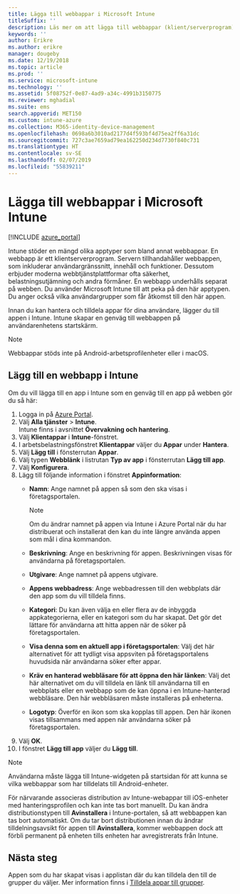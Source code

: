 ```yaml
---
title: Lägga till webbappar i Microsoft Intune
titleSuffix: ''
description: Läs mer om att lägga till webbappar (klient/serverprogram) i Microsoft Intune.
keywords: ''
author: Erikre
ms.author: erikre
manager: dougeby
ms.date: 12/19/2018
ms.topic: article
ms.prod: ''
ms.service: microsoft-intune
ms.technology: ''
ms.assetid: 5f08752f-0e87-4ad9-a34c-4991b3150775
ms.reviewer: mghadial
ms.suite: ems
search.appverid: MET150
ms.custom: intune-azure
ms.collection: M365-identity-device-management
ms.openlocfilehash: 0698a6b3010ad2177d4f593bf4d75ea2ff6a31dc
ms.sourcegitcommit: 727c3ae7659ad79ea162250d234d7730f840c731
ms.translationtype: HT
ms.contentlocale: sv-SE
ms.lasthandoff: 02/07/2019
ms.locfileid: "55839211"
---
```

# <a name="add-web-apps-to-microsoft-intune"></a>Lägga till webbappar i Microsoft Intune

[!INCLUDE [azure_portal](./includes/azure_portal.md)]

Intune stöder en mängd olika apptyper som bland annat webbappar. En webbapp är ett klientserverprogram. Servern tillhandahåller webbappen, som inkluderar användargränssnitt, innehåll och funktioner. Dessutom erbjuder moderna webbtjänstplattformar ofta säkerhet, belastningsutjämning och andra förmåner. En webbapp underhålls separat på webben. Du använder Microsoft Intune till att peka på den här apptypen. Du anger också vilka användargrupper som får åtkomst till den här appen. 

Innan du kan hantera och tilldela appar för dina användare, lägger du till appen i Intune. Intune skapar en genväg till webbappen på användarenhetens startskärm.

> [!Note]
> Webbappar stöds inte på Android-arbetsprofilenheter eller i macOS.

## <a name="add-a-web-app-to-intune"></a>Lägg till en webbapp i Intune
Om du vill lägga till en app i Intune som en genväg till en app på webben gör du så här:

1. Logga in på [Azure Portal](https://portal.azure.com).
2. Välj **Alla tjänster** > **Intune**.  
    Intune finns i avsnittet **Övervakning och hantering**.
3. Välj **Klientappar** i **Intune**-fönstret.
4. I arbetsbelastningsfönstret **Klientappar** väljer du **Appar** under **Hantera**.
5. Välj **Lägg till** i fönsterrutan **Appar**.
6. Välj typen **Webblänk** i listrutan **Typ av app** i fönsterrutan **Lägg till app**.
7. Välj **Konfigurera**.
8. Lägg till följande information i fönstret **Appinformation**:
    - **Namn**:  Ange namnet på appen så som den ska visas i företagsportalen. 
    
        > [!NOTE]
        > Om du ändrar namnet på appen via Intune i Azure Portal när du har distribuerat och installerat den kan du inte längre använda appen som mål i dina kommandon.
    
    - **Beskrivning**: Ange en beskrivning för appen. Beskrivningen visas för användarna på företagsportalen.
    - **Utgivare**: Ange namnet på appens utgivare.
    - **Appens webbadress**: Ange webbadressen till den webbplats där den app som du vill tilldela finns.
    - **Kategori**: Du kan även välja en eller flera av de inbyggda appkategorierna, eller en kategori som du har skapat. Det gör det lättare för användarna att hitta appen när de söker på företagsportalen.
    - **Visa denna som en aktuell app i företagsportalen**: Välj det här alternativet för att tydligt visa appsviten på företagsportalens huvudsida när användarna söker efter appar.
    - **Kräv en hanterad webbläsare för att öppna den här länken**: Välj det här alternativet om du vill tilldela en länk till användarna till en webbplats eller en webbapp som de kan öppna i en Intune-hanterad webbläsare. Den här webbläsaren måste installeras på enheterna.
    - **Logotyp**: Överför en ikon som ska kopplas till appen. Den här ikonen visas tillsammans med appen när användarna söker på företagsportalen.
9. Välj **OK**.
10. I fönstret **Lägg till app** väljer du **Lägg till**.

> [!Note]
> Användarna måste lägga till Intune-widgeten på startsidan för att kunna se vilka webbappar som har tilldelats till Android-enheter.
>
> För närvarande associeras distribution av Intune-webappar till iOS-enheter med hanteringsprofilen och kan inte tas bort manuellt. Du kan ändra distributionstypen till **Avinstallera** i Intune-portalen, så att webbappen kan tas bort automatiskt. Om du tar bort distributionen innan du ändrar tilldelningsavsikt för appen till **Avinstallera**, kommer webbappen dock att förbli permanent på enheten tills enheten har avregistrerats från Intune.

## <a name="next-steps"></a>Nästa steg

Appen som du har skapat visas i applistan där du kan tilldela den till de grupper du väljer. Mer information finns i [Tilldela appar till grupper](apps-deploy.md). 

